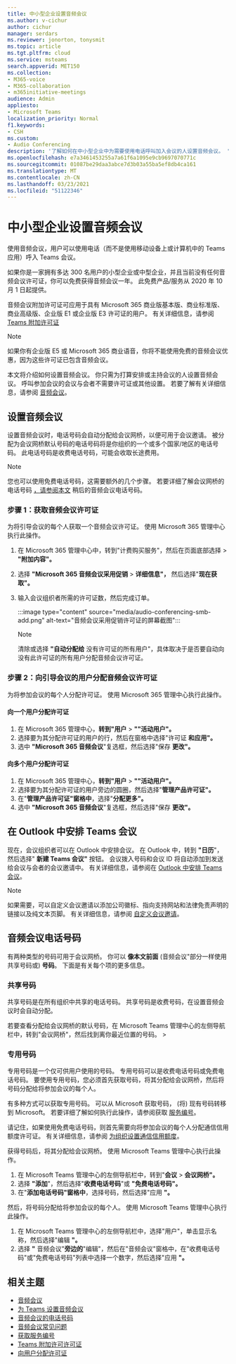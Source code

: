 ```yaml
---
title: 中小型企业设置音频会议
ms.author: v-cichur
author: cichur
manager: serdars
ms.reviewer: jonorton, tonysmit
ms.topic: article
ms.tgt.pltfrm: cloud
ms.service: msteams
search.appverid: MET150
ms.collection:
- M365-voice
- M365-collaboration
- m365initiative-meetings
audience: Admin
appliesto:
- Microsoft Teams
localization_priority: Normal
f1.keywords:
- CSH
ms.custom:
- Audio Conferencing
description: '了解如何在中小型企业中为需要使用电话呼叫加入会议的人设置音频会议。 '
ms.openlocfilehash: e7a3461453255a7a61f6a1095e9cb9697070771c
ms.sourcegitcommit: 01087be29daa3abce7d3b03a55ba5ef8db4ca161
ms.translationtype: MT
ms.contentlocale: zh-CN
ms.lasthandoff: 03/23/2021
ms.locfileid: "51122346"
---
```

# <a name="set-up-audio-conferencing-for-small-and-medium-businesses"></a>中小型企业设置音频会议

使用音频会议，用户可以使用电话（而不是使用移动设备上或计算机中的 Teams 应用）呼入 Teams 会议。  

如果你是一家拥有多达 300 名用户的小型企业或中型企业，并且当前没有任何音频会议许可证，你可以免费获得音频会议一年。 此免费产品/服务从 2020 年 10 月 1 日起提供。

音频会议附加许可证可应用于具有 Microsoft 365 商业版基本版、商业标准版、商业高级版、企业版 E1 或企业版 E3 许可证的用户。 有关详细信息，请参阅 [Teams 附加许可证](teams-add-on-licensing/microsoft-teams-add-on-licensing.md)

> [!NOTE]
> 如果你有企业版 E5 或 Microsoft 365 商业语音，你将不能使用免费的音频会议优惠，因为这些许可证已包含音频会议。

本文将介绍如何设置音频会议。 你只需为打算安排或主持会议的人设置音频会议。 呼叫参加会议的会议与会者不需要许可证或其他设置。 若要了解有关详细信息，请参阅 [音频会议](audio-conferencing-in-office-365.md)。

## <a name="set-up-audio-conferencing"></a>设置音频会议

设置音频会议时，电话号码会自动分配给会议网桥，以便可用于会议邀请。 被分配为会议网桥默认号码的电话号码将是你组织的一个或多个国家/地区的电话号码。 此电话号码是收费电话号码，可能会收取长途费用。

> [!NOTE]
> 您也可以使用免费电话号码，这需要额外的几个步骤。 若要详细了解会议网桥的电话号码 [，请参阅本文](#audio-conferencing-phone-numbers) 稍后的音频会议电话号码。

### <a name="step-1-get-audio-conferencing-licenses"></a>步骤 1：获取音频会议许可证

为将引导会议的每个人获取一个音频会议许可证。 使用 Microsoft 365 管理中心执行此操作。

1. 在 Microsoft 365 管理中心中，转到"计费购买服务"，然后在页面底部选择  >  **"附加内容"。**
2. 选择 **"Microsoft 365 音频会议采用促销**  >  **详细信息"，** 然后选择"**现在获取"。**
3. 输入会议组织者所需的许可证数，然后完成订单。

    :::image type="content" source="media/audio-conferencing-smb-add.png" alt-text="音频会议采用促销许可证的屏幕截图":::

    > [!NOTE]
    > 清除或选择 **"自动分配给** 没有许可证的所有用户"，具体取决于是否要自动向没有此许可证的所有用户分配音频会议许可证。

### <a name="step-2-assign-an-audio-conferencing-license-to-users-who-lead-meetings"></a>步骤 2：向引导会议的用户分配音频会议许可证

为将参加会议的每个人分配许可证。 使用 Microsoft 365 管理中心执行此操作。

#### <a name="assign-a-license-to-one-user"></a>向一个用户分配许可证

1. 在 Microsoft 365 管理中心，**转到"用户**  >  **""活动用户"。**  
2. 选择要为其分配许可证的用户的行，然后在窗格中选择"许可证 **和应用"。**
3. 选中 **"Microsoft 365 音频会议**"复选框，然后选择"保存 **更改"。**

#### <a name="assign-a-license-to-multiple-users"></a>向多个用户分配许可证

1. 在 Microsoft 365 管理中心，**转到"用户**  >  **""活动用户"。**  
2. 选择要为其分配许可证的用户旁边的圆圈，然后选择"**管理产品许可证"。**
3. 在"**管理产品许可证"窗格中**，选择"**分配更多"。**
4. 选中 **"Microsoft 365 音频会议**"复选框，然后选择"保存 **更改"。**  

## <a name="schedule-teams-meetings-in-outlook"></a>在 Outlook 中安排 Teams 会议

现在，会议组织者可以在 Outlook 中安排会议。 在 Outlook 中，转到 **"日历**"，然后选择" **新建 Teams 会议"** 按钮。 会议拨入号码和会议 ID 将自动添加到发送给会议与会者的会议邀请中。 有关详细信息，请参阅在 [Outlook 中安排 Teams 会议](https://support.microsoft.com/office/schedule-a-teams-meeting-from-outlook-883cc15c-580f-441a-92ea-0992c00a9b0f)。

> [!NOTE]
> 如果需要，可以自定义会议邀请以添加公司徽标、指向支持网站和法律免责声明的链接以及纯文本页脚。 有关详细信息，请参阅 [自定义会议邀请](meeting-settings-in-teams.md#customize-meeting-invitations)。

## <a name="audio-conferencing-phone-numbers"></a>音频会议电话号码

有两种类型的号码可用于会议网桥。 你可以 **像本文前面** (音频会议"部分一样使用 [](#set-up-audio-conferencing)共享号码或) **号码**。 下面是有关每个项的更多信息。

### <a name="shared-numbers"></a>共享号码

共享号码是在所有组织中共享的电话号码。 共享号码是收费号码，在设置音频会议时会自动分配。

若要查看分配给会议网桥的默认号码，在 Microsoft Teams 管理中心的左侧导航栏中，转到"会议网桥"，然后找到离你最近位置的号码。  >  

### <a name="dedicated-numbers"></a>专用号码

专用号码是一个仅可供用户使用的号码。 专用号码可以是收费电话号码或免费电话号码。 要使用专用号码，您必须首先获取号码，将其分配给会议网桥，然后将号码分配给将参加会议的每个人。

有多种方式可以获取专用号码。 可以从 Microsoft 获取号码， (将) 现有号码转移到 Microsoft。 若要详细了解如何执行此操作，请参阅获取 [服务编号](getting-service-phone-numbers.md)。

请记住，如果使用免费电话号码，则首先需要向将参加会议的每个人分配通信信用额度许可证。 有关详细信息，请参阅 [为组织设置通信信用额度](set-up-communications-credits-for-your-organization.md)。

获得号码后，将其分配给会议网桥。 使用 Microsoft Teams 管理中心执行此操作。

1. 在 Microsoft Teams 管理中心的左侧导航栏中，转到"**会议**  >  **会议网桥"。**
2. 选择 **"添加**"，然后选择"**收费电话号码**"或 **"免费电话号码"。**
3. 在"**添加电话号码"窗格中**，选择号码，然后选择"应用 **"。**

然后，将号码分配给将参加会议的每个人。 使用 Microsoft Teams 管理中心执行此操作。

1. 在 Microsoft Teams 管理中心的左侧导航栏中，选择"用户"，单击显示名称，然后选择"编辑 **"。**
2. 选择 **"** 音频会议"**旁边的**"编辑"，然后在"音频会议"窗格中，在"收费电话号码"或"免费电话号码"列表中选择一个数字，然后选择"应用 **"。** 

## <a name="related-topics"></a>相关主题

- [音频会议](audio-conferencing-in-office-365.md)
- [为 Teams 设置音频会议](set-up-audio-conferencing-in-teams.md)
- [音频会议的电话号码](phone-numbers-for-audio-conferencing-in-teams.md)
- [音频会议常见问题](audio-conferencing-common-questions.md)
- [获取服务编号](getting-service-phone-numbers.md)
- [Teams 附加许可许可证](teams-add-on-licensing/microsoft-teams-add-on-licensing.md)
- [向用户分配许可证](/microsoft-365/admin/manage/assign-licenses-to-users)